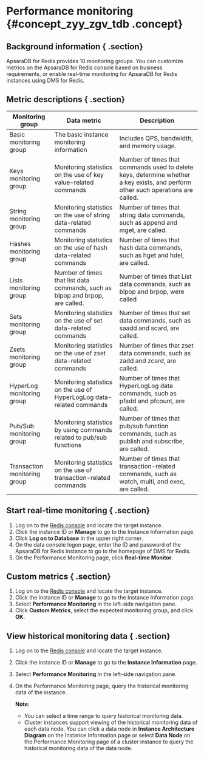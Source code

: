 # Performance monitoring {#concept_zyy_zgv_tdb .concept}

## Background information { .section}

ApsaraDB for Redis provides 10 monitoring groups. You can customize metrics on the ApsaraDB for Redis console based on business requirements, or enable real-time monitoring for ApsaraDB for Redis instances using DMS for Redis.

## Metric descriptions { .section}

|Monitoring group|Data metric|Description|
|----------------|-----------|-----------|
|Basic monitoring group|The basic instance monitoring information|Includes QPS, bandwidth, and memory usage.|
|Keys monitoring group|Monitoring statistics on the use of key value-related commands|Number of times that commands used to delete keys, determine whether a key exists, and perform other such operations are called.|
|String monitoring group|Monitoring statistics on the use of string data-related commands|Number of times that string data commands, such as append and mget, are called.|
|Hashes monitoring group|Monitoring statistics on the use of hash data-related commands|Number of times that hash data commands, such as hget and hdel, are called.|
|Lists monitoring group|Number of times that list data commands, such as blpop and brpop, are called.|Number of times that List data commands, such as blpop and brpop, were called|
|Sets monitoring group|Monitoring statistics on the use of set data-related commands|Number of times that set data commands, such as saadd and scard, are called.|
|Zsets monitoring group|Monitoring statistics on the use of zset data-related commands|Number of times that zset data commands, such as zadd and zcard, are called.|
|HyperLog monitoring group|Monitoring statistics on the use of HyperLogLog data-related commands|Number of times that HyperLogLog data commands, such as pfadd and pfcount, are called.|
|Pub/Sub monitoring group|Monitoring statistics by using commands related to pub/sub functions|Number of times that pub/sub function commands, such as publish and subscribe, are called.|
|Transaction monitoring group|Monitoring statistics on the use of transaction-related commands|Number of times that transaction-related commands, such as watch, multi, and exec, are called.|

## Start real-time monitoring { .section}

1.  Log on to the [Redis console](https://partners-intl.console.aliyun.com/#/kvstore) and locate the target instance.
2.  Click the instance ID or **Manage** to go to the Instance Information page.
3.  Click **Log on to Database** in the upper right corner.
4.  On the data console logon page, enter the ID and password of the ApsaraDB for Redis instance to go to the homepage of DMS for Redis.
5.  On the Performance Monitoring page, click **Real-time Monitor**.

## Custom metrics { .section}

1.  Log on to the [Redis console](https://partners-intl.console.aliyun.com/#/kvstore) and locate the target instance.
2.  Click the instance ID or **Manage** to go to the Instance Information page.
3.  Select **Performance Monitoring** in the left-side navigation pane.
4.  Click **Custom Metrics**, select the expected monitoring group, and click **OK**.

## View historical monitoring data { .section}

1.  Log on to the [Redis console](https://partners-intl.console.aliyun.com/#/kvstore) and locate the target instance.
2.  Click the instance ID or **Manage** to go to the **Instance Information** page.
3.  Select **Performance Monitoring** in the left-side navigation pane.
4.  On the Performance Monitoring page, query the historical monitoring data of the instance.

    **Note:** 

    -   You can select a time range to query historical monitoring data.
    -   Cluster instances support viewing of the historical monitoring data of each data node. You can click a data node in **Instance Architecture Diagram** on the Instance Information page or select **Data Node** on the Performance Monitoring page of a cluster instance to query the historical monitoring data of the data node.

